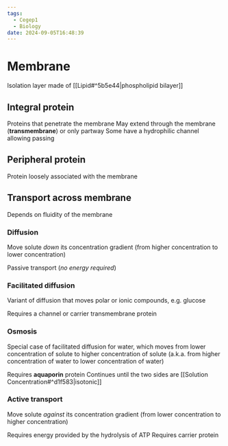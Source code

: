 ```yaml
---
tags:
  - Cegep1
  - Biology
date: 2024-09-05T16:48:39
---
```


# Membrane

Isolation layer made of [[Lipid#^5b5e44|phospholipid bilayer]]

## Integral protein

Proteins that penetrate the membrane
May extend through the membrane (**transmembrane**) or only partway
Some have a hydrophilic channel allowing passing

## Peripheral protein

Protein loosely associated with the membrane

## Transport across membrane

Depends on fluidity of the membrane

### Diffusion

Move solute *down* its concentration gradient (from higher concentration to lower concentration)

Passive transport (*no energy required*)

### Facilitated diffusion

Variant of diffusion that moves polar or ionic compounds, e.g. glucose

Requires a channel or carrier transmembrane protein

### Osmosis

Special case of facilitated diffusion for water, which moves from lower concentration of solute to higher concentration of solute (a.k.a. from higher concentration of water to lower concentration of water)

Requires **aquaporin** protein
Continues until the two sides are [[Solution Concentration#^d1f583|isotonic]]

### Active transport

Move solute *against* its concentration gradient (from lower concentration to higher concentration)

Requires energy provided by the hydrolysis of ATP
Requires carrier protein